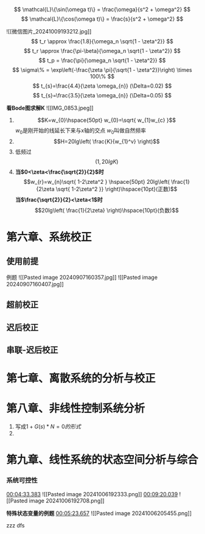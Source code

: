 

$$
\mathcal{L}\{\sin(\omega t)\} = \frac{\omega}{s^2 + \omega^2}
$$
$$
\mathcal{L}\{\cos(\omega t)\} = \frac{s}{s^2 + \omega^2}
$$

![[微信图片_20241009193212.jpg]]
$$
t_r \approx \frac{1.8}{\omega_n \sqrt{1 - \zeta^2}}
$$
$$
t_r \approx \frac{\pi-\beta}{\omega_n \sqrt{1 - \zeta^2}}
$$
$$
t_p = \frac{\pi}{\omega_n \sqrt{1 - \zeta^2}}
$$
$$
\sigma\% = \exp\left(-\frac{\zeta \pi}{\sqrt{1 - \zeta^2}}\right) \times 100\%
$$
$$
t_{s}=\frac{4.4}{\zeta \omega_{n}} (\Delta=0.02)
$$
$$
t_{s}=\frac{3.5}{\zeta \omega_{n}} (\Delta=0.05)
$$

**看Bode图求解K**
![[IMG_0853.jpeg]]
1. $$K=w_{0}\hspace{50pt} w_{0}=\sqrt{ w_{1}w_{c} }$$    $w_{0}$是刚开始的线延长下来与x轴的交点  $w_{0}$叫做自然频率
2. $$H=20lg\left( \frac{K}{w_{1}^v} \right)$$
3. 低频过$$(1,20lgK)$$
4. **当$0<\zeta<\frac{\sqrt{2}}{2}$时**$$w_{r}=w_{n}\sqrt{ 1-2\zeta^2 }  \hspace{50pt} 20lg\left( \frac{1}{2\zeta \sqrt{ 1-2\zeta^2 }} \right)\hspace{10pt}(正数)$$
	**当$\frac{\sqrt{2}}{2}<\zeta<1$时**$$20lg\left( \frac{1}{2\zeta} \right)\hspace{10pt}(负数)$$


# 第六章、系统校正
## 使用前提
例题
![[Pasted image 20240907160357.jpg]]
![[Pasted image 20240907160407.jpg]]



## 超前校正


## 迟后校正
## 串联-迟后校正
# 第七章、离散系统的分析与校正
# 第八章、非线性控制系统分析

1. 写成$1+G(s)*N=0的形式$
2. 
# 第九章、线性系统的状态空间分析与综合

### 系统可控性
[00:04:33.383](jv://?url=https://www.bilibili.com/video/BV1vx411j7ah/?spm_id_from=333.999.0.0&vd_source=3747f6acb959958f28d3592e04495a1a&time=00:04:33.383)
![[Pasted image 20241006192333.png]]
[00:09:20.039](jv://?url=https://www.bilibili.com/video/BV1vx411j7ah/?spm_id_from=333.999.0.0&vd_source=3747f6acb959958f28d3592e04495a1a&time=00:09:20.039)
![[Pasted image 20241006192708.png]]

**特殊状态变量的例题** 
[00:05:23.657](jv://jump?url=D%3A%5COneDrive%20-%20HHU%5C%E8%80%83%E7%A0%94%5C%E6%8E%A7%E5%88%B6%5C25%E5%9F%83%E5%BE%B7%E5%8A%A0%E8%87%AA%E6%8E%A7%2B%E7%8E%B0%E6%8E%A7%E7%BD%91%E8%AF%BE%5C%E5%9F%83%E5%BE%B7%E5%8A%A0%E7%8E%B0%E6%8E%A72025%5C3.4.mp4&time=00:05:23.657&app=jump-video-pot-player)
![[Pasted image 20241006205455.png]]

 zzz
 dfs

